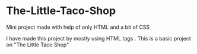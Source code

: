 # The-Little-Taco-Shop
Mini project made with help of only HTML and a bit of CSS

I have made this project by mostly using HTML tags . This is a basic project on "The Little Taco Shop"
